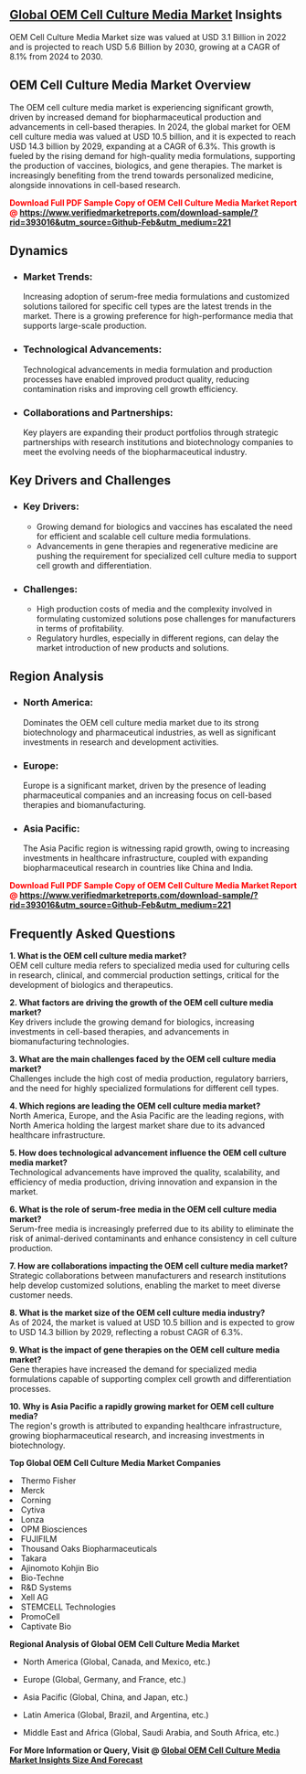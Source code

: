 <h2><a href="https://www.verifiedmarketreports.com/download-sample/?rid=393016&amp;utm_source=Github&amp;utm_medium=221" target="_blank">Global OEM Cell Culture Media Market</a> Insights</h2><p>OEM Cell Culture Media Market size was valued at USD 3.1 Billion in 2022 and is projected to reach USD 5.6 Billion by 2030, growing at a CAGR of 8.1% from 2024 to 2030.</p><p> <h2>OEM Cell Culture Media Market Overview</h2> <p>The OEM cell culture media market is experiencing significant growth, driven by increased demand for biopharmaceutical production and advancements in cell-based therapies. In 2024, the global market for OEM cell culture media was valued at USD 10.5 billion, and it is expected to reach USD 14.3 billion by 2029, expanding at a CAGR of 6.3%. This growth is fueled by the rising demand for high-quality media formulations, supporting the production of vaccines, biologics, and gene therapies. The market is increasingly benefiting from the trend towards personalized medicine, alongside innovations in cell-based research.</p> <p><strong><p><span class=""><span style="color: #ff0000;"><strong>Download Full PDF Sample Copy of OEM Cell Culture Media Market Report</strong> @ </span><a href="https://www.verifiedmarketreports.com/download-sample/?rid=393016&amp;utm_source=Github-Feb&amp;utm_medium=221" target="_blank">https://www.verifiedmarketreports.com/download-sample/?rid=393016&amp;utm_source=Github-Feb&amp;utm_medium=221</a></span></p></strong></p> <h2>Dynamics</h2> <ul> <li><h3>Market Trends:</h3> Increasing adoption of serum-free media formulations and customized solutions tailored for specific cell types are the latest trends in the market. There is a growing preference for high-performance media that supports large-scale production.</li> <li><h3>Technological Advancements:</h3> Technological advancements in media formulation and production processes have enabled improved product quality, reducing contamination risks and improving cell growth efficiency.</li> <li><h3>Collaborations and Partnerships:</h3> Key players are expanding their product portfolios through strategic partnerships with research institutions and biotechnology companies to meet the evolving needs of the biopharmaceutical industry.</li> </ul> <h2>Key Drivers and Challenges</h2> <ul> <li><h3>Key Drivers:</h3> <ul> <li>Growing demand for biologics and vaccines has escalated the need for efficient and scalable cell culture media formulations.</li> <li>Advancements in gene therapies and regenerative medicine are pushing the requirement for specialized cell culture media to support cell growth and differentiation.</li> </ul> </li> <li><h3>Challenges:</h3> <ul> <li>High production costs of media and the complexity involved in formulating customized solutions pose challenges for manufacturers in terms of profitability.</li> <li>Regulatory hurdles, especially in different regions, can delay the market introduction of new products and solutions.</li> </ul> </li> </ul> <h2>Region Analysis</h2> <ul> <li><h3>North America:</h3> Dominates the OEM cell culture media market due to its strong biotechnology and pharmaceutical industries, as well as significant investments in research and development activities.</li> <li><h3>Europe:</h3> Europe is a significant market, driven by the presence of leading pharmaceutical companies and an increasing focus on cell-based therapies and biomanufacturing.</li> <li><h3>Asia Pacific:</h3> The Asia Pacific region is witnessing rapid growth, owing to increasing investments in healthcare infrastructure, coupled with expanding biopharmaceutical research in countries like China and India.</li> </ul> <p><strong><p><span class=""><span style="color: #ff0000;"><strong>Download Full PDF Sample Copy of OEM Cell Culture Media Market Report</strong> @ </span><a href="https://www.verifiedmarketreports.com/download-sample/?rid=393016&amp;utm_source=Github-Feb&amp;utm_medium=221" target="_blank">https://www.verifiedmarketreports.com/download-sample/?rid=393016&amp;utm_source=Github-Feb&amp;utm_medium=221</a></span></p></strong></p> <h2>Frequently Asked Questions</h2> <p><strong>1. What is the OEM cell culture media market?</strong><br> OEM cell culture media refers to specialized media used for culturing cells in research, clinical, and commercial production settings, critical for the development of biologics and therapeutics.</p> <p><strong>2. What factors are driving the growth of the OEM cell culture media market?</strong><br> Key drivers include the growing demand for biologics, increasing investments in cell-based therapies, and advancements in biomanufacturing technologies.</p> <p><strong>3. What are the main challenges faced by the OEM cell culture media market?</strong><br> Challenges include the high cost of media production, regulatory barriers, and the need for highly specialized formulations for different cell types.</p> <p><strong>4. Which regions are leading the OEM cell culture media market?</strong><br> North America, Europe, and the Asia Pacific are the leading regions, with North America holding the largest market share due to its advanced healthcare infrastructure.</p> <p><strong>5. How does technological advancement influence the OEM cell culture media market?</strong><br> Technological advancements have improved the quality, scalability, and efficiency of media production, driving innovation and expansion in the market.</p> <p><strong>6. What is the role of serum-free media in the OEM cell culture media market?</strong><br> Serum-free media is increasingly preferred due to its ability to eliminate the risk of animal-derived contaminants and enhance consistency in cell culture production.</p> <p><strong>7. How are collaborations impacting the OEM cell culture media market?</strong><br> Strategic collaborations between manufacturers and research institutions help develop customized solutions, enabling the market to meet diverse customer needs.</p> <p><strong>8. What is the market size of the OEM cell culture media industry?</strong><br> As of 2024, the market is valued at USD 10.5 billion and is expected to grow to USD 14.3 billion by 2029, reflecting a robust CAGR of 6.3%.</p> <p><strong>9. What is the impact of gene therapies on the OEM cell culture media market?</strong><br> Gene therapies have increased the demand for specialized media formulations capable of supporting complex cell growth and differentiation processes.</p> <p><strong>10. Why is Asia Pacific a rapidly growing market for OEM cell culture media?</strong><br> The region's growth is attributed to expanding healthcare infrastructure, growing biopharmaceutical research, and increasing investments in biotechnology.</p> </p><p><strong>Top Global OEM Cell Culture Media Market Companies</strong></p><div data-test-id=""><p><li>Thermo Fisher</li><li> Merck</li><li> Corning</li><li> Cytiva</li><li> Lonza</li><li> OPM Biosciences</li><li> FUJIFILM</li><li> Thousand Oaks Biopharmaceuticals</li><li> Takara</li><li> Ajinomoto Kohjin Bio</li><li> Bio-Techne</li><li> R&D Systems</li><li> Xell AG</li><li> STEMCELL Technologies</li><li> PromoCell</li><li> Captivate Bio</li></p><div><strong>Regional Analysis of&nbsp;Global OEM Cell Culture Media Market</strong></div><ul><li dir="ltr"><p dir="ltr">North America&nbsp;(Global, Canada, and Mexico, etc.)</p></li><li dir="ltr"><p dir="ltr">Europe (Global, Germany, and France, etc.)</p></li><li dir="ltr"><p dir="ltr">Asia Pacific&nbsp;(Global, China, and Japan, etc.)</p></li><li dir="ltr"><p dir="ltr">Latin America&nbsp;(Global, Brazil, and Argentina, etc.)</p></li><li dir="ltr">Middle East and Africa&nbsp;(Global, Saudi Arabia, and South Africa, etc.)</li></ul><p><strong>For More Information or Query, Visit @&nbsp;</strong><strong><a href="https://www.verifiedmarketreports.com/product/oem-cell-culture-media-market/?utm_source=Github&amp;utm_medium=221" target="_blank">Global OEM Cell Culture Media Market Insights Size And Forecast</a></strong></p></div>
